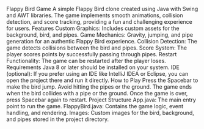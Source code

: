 Flappy Bird Game
A simple Flappy Bird clone created using Java with Swing and AWT libraries. The game implements smooth animations, collision detection, and score tracking, providing a fun and challenging experience for users.
Features
Custom Graphics: Includes custom assets for the background, bird, and pipes.
Game Mechanics: Gravity, jumping, and pipe generation for an authentic Flappy Bird experience.
Collision Detection: The game detects collisions between the bird and pipes.
Score System: The player scores points by successfully passing through pipes.
Restart Functionality: The game can be restarted after the player loses.
Requirements
Java 8 or later should be installed on your system.
IDE (optional): If you prefer using an IDE like IntelliJ IDEA or Eclipse, you can open the project there and run it directly.
How to Play
Press the Spacebar to make the bird jump.
Avoid hitting the pipes or the ground.
The game ends when the bird collides with a pipe or the ground.
Once the game is over, press Spacebar again to restart.
Project Structure
App.java: The main entry point to run the game.
FlappyBird.java: Contains the game logic, event handling, and rendering.
Images: Custom images for the bird, background, and pipes stored in the project directory.
